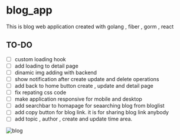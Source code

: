 # blog_app
This is blog web application created with golang , fiber , gorm , react

## TO-DO
- [ ] custom loading hook
- [ ] add loading to detail page
- [ ] dinamic img adding with backend
- [ ] show notification after create update and delete operations
- [ ] add back to home button create , update and detail page
- [ ] fix repating css code
- [ ] make application responsive for mobile and desktop
- [ ] add searchbar to homapage  for seaarching blog from bloglist
- [ ] add copy button for blog link. it is for sharing blog link  anybody
- [ ] add topic , author , create and update time area.

![blog](../blog_app/client/src/assets/blog.png)
